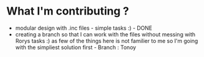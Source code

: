# What I'm contributing ? 

 - modular design with .inc files - simple tasks :) - DONE 
 - creating a branch so that I can work with the files without messing with Rorys tasks :) as few of the things here is not familier to me so I'm going with  the simpliest solution first  - Branch : Tonoy 